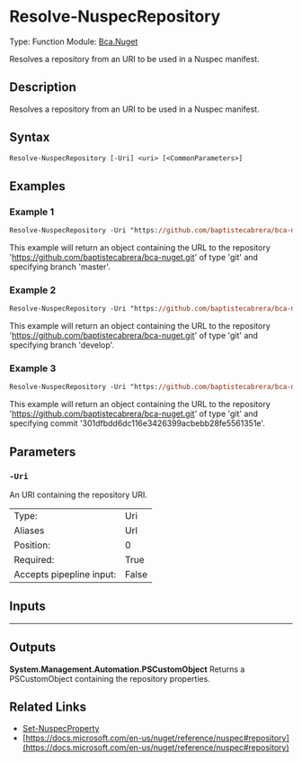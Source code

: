 # Resolve-NuspecRepository
Type: Function
Module: [Bca.Nuget](../ReadMe.md)

Resolves a repository from an URI to be used in a Nuspec manifest.
## Description
Resolves a repository from an URI to be used in a Nuspec manifest.
## Syntax
```ps
Resolve-NuspecRepository [-Uri] <uri> [<CommonParameters>]
```
## Examples
### Example 1
```ps
Resolve-NuspecRepository -Uri "https://github.com/baptistecabrera/bca-nuget.git#master"
```
This example will return an object containing the URL to the repository 'https://github.com/baptistecabrera/bca-nuget.git' of type 'git' and specifying branch 'master'.
### Example 2
```ps
Resolve-NuspecRepository -Uri "https://github.com/baptistecabrera/bca-nuget/tree/develop"
```
This example will return an object containing the URL to the repository 'https://github.com/baptistecabrera/bca-nuget.git' of type 'git' and specifying branch 'develop'.
### Example 3
```ps
Resolve-NuspecRepository -Uri "https://github.com/baptistecabrera/bca-nuget/commit/301dfbdd6dc116e3426399acbebb28fe5561351e"
```
This example will return an object containing the URL to the repository 'https://github.com/baptistecabrera/bca-nuget.git' of type 'git' and specifying commit '301dfbdd6dc116e3426399acbebb28fe5561351e'.
## Parameters
### `-Uri`
An URI containing the repository URI.

| | |
|:-|:-|
|Type:|Uri|
|Aliases|Url|
|Position:|0|
|Required:|True|
|Accepts pipepline input:|False|

## Inputs
****

## Outputs
**System.Management.Automation.PSCustomObject**
Returns a PSCustomObject containing the repository properties.
## Related Links
- [Set-NuspecProperty](Set-NuspecProperty.md)
- [https://docs.microsoft.com/en-us/nuget/reference/nuspec#repository](https://docs.microsoft.com/en-us/nuget/reference/nuspec#repository)

